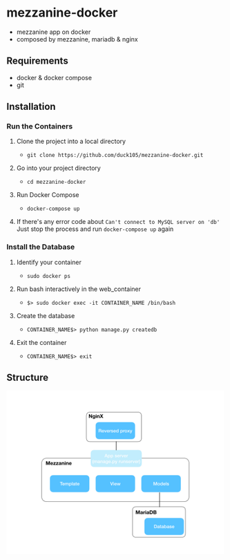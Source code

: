 # mezzanine-docker
* mezzanine app on docker
* composed by mezzanine, mariadb & nginx
## Requirements
* docker & docker compose
* git

## Installation
### Run the Containers ###
1. Clone the project into a local directory
   * `git clone https://github.com/duck105/mezzanine-docker.git`

2. Go into your project directory
   * `cd mezzanine-docker`

3. Run Docker Compose 
   * `docker-compose up` 
   
4. If there's any error code about `Can't connect to MySQL server on 'db' ` <br>
Just stop the process and run `docker-compose up`  again
### Install the Database ###
1. Identify your container
   * `sudo docker ps`

2. Run bash interactively in the web_container
   * `$> sudo docker exec -it CONTAINER_NAME /bin/bash`

3. Create the database
   * `CONTAINER_NAME$> python manage.py createdb`

4. Exit the container
   * `CONTAINER_NAME$> exit`

## Structure
 ![image](https://github.com/duck105/mezzanine-docker/raw/master/structure.jpeg)
